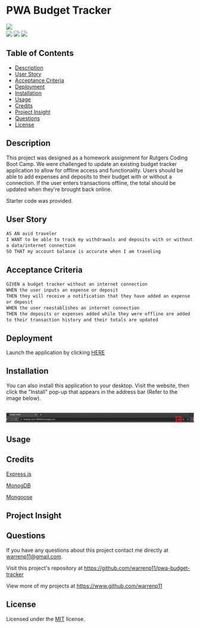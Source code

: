 # PWA Budget Tracker

![](https://img.shields.io/badge/Created%20by-Peter%20Warren-blue?style=for-the-badge)</br>
![](https://img.shields.io/badge/Database-MongoDB-green?style=flat-square&logo=mongoDB) ![](https://img.shields.io/badge/npm%20package-mongoose-red?style=flat-square&logo=npm) ![](https://img.shields.io/badge/npm%20package-express-blue?style=flat-square&logo=npm)

## Table of Contents
* [Description](#description)
* [User Story](#user-story)
* [Acceptance Criteria](#acceptance-criteria)
* [Deployment](#deployment)
* [Installation](#installation)
* [Usage](#usage)
* [Credits](#credits)
* [Project Insight](#project-insight)
* [Questions](#questions)
* [License](#license)

## Description
This project was designed as a homework assignment for Rutgers Coding Boot Camp. We were challenged to update an existing budget tracker application to allow for offline access and functionality. Users should be able to add expenses and deposits to their budget with or without a connection. If the user enters transactions offline, the total should be updated when they're brought back online.

Starter code was provided.

## User Story 
    AS AN avid traveler
    I WANT to be able to track my withdrawals and deposits with or without a data/internet connection
    SO THAT my account balance is accurate when I am traveling 

## Acceptance Criteria 
    GIVEN a budget tracker without an internet connection
    WHEN the user inputs an expense or deposit
    THEN they will receive a notification that they have added an expense or deposit
    WHEN the user reestablishes an internet connection
    THEN the deposits or expenses added while they were offline are added to their transaction history and their totals are updated

## Deployment
Launch the application by clicking [HERE](https://thawing-shore-08094.herokuapp.com/)

## Installation
You can also install this application to your desktop. Visit the website, then click the "Install" pop-up that appears in the address bar (Refer to the image below). </br></br>

![Screenshot of deployed app](./screenshot.png "How To Install App")


## Usage

## Credits
[Express.js](https://expressjs.com/)

[MonogDB](https://www.mongodb.com/)

[Mongoose](https://mongoosejs.com/)

## Project Insight

## Questions
If you have any questions about this project contact me directly at warrenp11@gmail.com. 
  
Visit this project's repository at https://github.com/warrenp11/pwa-budget-tracker

View more of my projects at https://www.github.com/warrenp11

## License
Licensed under the [MIT](./LICENSE.txt) license.
